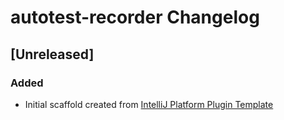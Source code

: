 <!-- Keep a Changelog guide -> https://keepachangelog.com -->

# autotest-recorder Changelog

## [Unreleased]
### Added
- Initial scaffold created from [IntelliJ Platform Plugin Template](https://github.com/JetBrains/intellij-platform-plugin-template)
